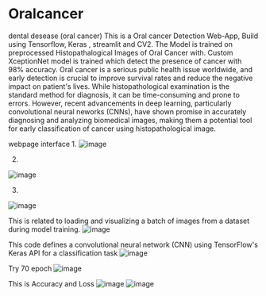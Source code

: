 # Oralcancer
dental desease (oral cancer)
This is a Oral cancer Detection Web-App, Build using Tensorflow, Keras , streamlit and CV2. The Model is trained on preprocessed Histopathalogical Images of Oral Cancer with. Custom XceptionNet model is trained which detect the presence of cancer with 98% accuracy. Oral cancer is a serious public health issue worldwide, and early detection is crucial to improve survival rates and reduce the negative impact on patient's lives. While histopathological examination is the standard method for diagnosis, it can be time-consuming and prone to errors. However, recent advancements in deep learning, particularly convolutional neural neworks (CNNs), have shown promise in accurately diagnosing and analyzing biomedical images, making them a potential tool for early classification of cancer using histopathological image.

webpage interface
1.
![image](https://github.com/YongweiL/oralcancerdesease/assets/147355124/bd5d1639-ec89-4d29-b9ee-02dc7c4d4aa9)

2.
![image](https://github.com/YongweiL/oralcancerdesease/assets/147355124/a11526ab-2a6f-4f49-a4b7-267f48e0f713)

3.
![image](https://github.com/YongweiL/oralcancerdesease/assets/147355124/76f3f8b7-25c0-4e39-a647-a08b88c69b83)



This is related to loading and visualizing a batch of images from a dataset during model training.
![image](https://github.com/YongweiL/oralcancerdesease/assets/147355124/e55bc94b-96b3-4685-b1fa-287be25f63e8)


This code defines a convolutional neural network (CNN) using TensorFlow's Keras API for a classification task
![image](https://github.com/YongweiL/oralcancerdesease/assets/147355124/1f5e70b8-a105-4286-ac40-e2eb4bb76c1a)


Try 70 epoch 
![image](https://github.com/YongweiL/oralcancerdesease/assets/147355124/58c8dc6c-4a6e-4040-9bc2-b37026d88e46)

This is Accuracy and Loss
![image](https://github.com/YongweiL/oralcancerdesease/assets/147355124/78b3e977-e895-467f-980a-e8682eae8534)
![image](https://github.com/YongweiL/oralcancerdesease/assets/147355124/b6a1b22f-948a-4863-a809-162a2b584c8e)

